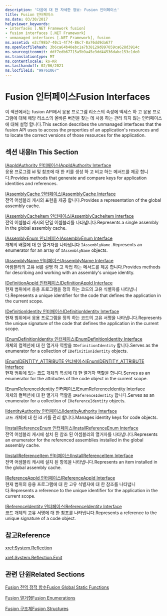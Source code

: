 ```yaml
---
description: '다음에 대 한 자세한 정보: Fusion 인터페이스'
title: Fusion 인터페이스
ms.date: 03/30/2017
helpviewer_keywords:
- interfaces [.NET Framework fusion]
- fusion interfaces [.NET Framework]
- unmanaged interfaces [.NET Framework], fusion
ms.assetid: e2cf98b7-40c1-4f74-86c7-8a76dd9da677
ms.openlocfilehash: 3b6ca64b40ebc1a7b38129d897059ca628d3914c
ms.sourcegitcommit: ddf7edb67715a5b9a45e3dd44536dabc153c1de0
ms.translationtype: MT
ms.contentlocale: ko-KR
ms.lasthandoff: 02/06/2021
ms.locfileid: "99761067"
---
```

# <a name="fusion-interfaces"></a><span data-ttu-id="93922-103">Fusion 인터페이스</span><span class="sxs-lookup"><span data-stu-id="93922-103">Fusion Interfaces</span></span>

<span data-ttu-id="93922-104">이 섹션에서는 fusion API에서 응용 프로그램 리소스의 속성에 액세스 하 고 응용 프로그램에 대해 해당 리소스의 올바른 버전을 찾는 데 사용 하는 관리 되지 않는 인터페이스에 대해 설명 합니다.</span><span class="sxs-lookup"><span data-stu-id="93922-104">This section describes the unmanaged interfaces that the fusion API uses to access the properties of an application's resources and to locate the correct versions of those resources for the application.</span></span>  
  
## <a name="in-this-section"></a><span data-ttu-id="93922-105">섹션 내용</span><span class="sxs-lookup"><span data-stu-id="93922-105">In This Section</span></span>  

 [<span data-ttu-id="93922-106">IAppIdAuthority 인터페이스</span><span class="sxs-lookup"><span data-stu-id="93922-106">IAppIdAuthority Interface</span></span>](iappidauthority-interface.md)  
 <span data-ttu-id="93922-107">응용 프로그램 id 및 참조에 대 한 키를 생성 하 고 비교 하는 메서드를 제공 합니다.</span><span class="sxs-lookup"><span data-stu-id="93922-107">Provides methods that generate and compare keys for application identities and references.</span></span>  
  
 [<span data-ttu-id="93922-108">IAssemblyCache 인터페이스</span><span class="sxs-lookup"><span data-stu-id="93922-108">IAssemblyCache Interface</span></span>](iassemblycache-interface.md)  
 <span data-ttu-id="93922-109">전역 어셈블리 캐시의 표현을 제공 합니다.</span><span class="sxs-lookup"><span data-stu-id="93922-109">Provides a representation of the global assembly cache.</span></span>  
  
 [<span data-ttu-id="93922-110">IAssemblyCacheItem 인터페이스</span><span class="sxs-lookup"><span data-stu-id="93922-110">IAssemblyCacheItem Interface</span></span>](iassemblycacheitem-interface.md)  
 <span data-ttu-id="93922-111">전역 어셈블리 캐시의 단일 어셈블리를 나타냅니다.</span><span class="sxs-lookup"><span data-stu-id="93922-111">Represents a single assembly in the global assembly cache.</span></span>  
  
 [<span data-ttu-id="93922-112">IAssemblyEnum 인터페이스</span><span class="sxs-lookup"><span data-stu-id="93922-112">IAssemblyEnum Interface</span></span>](iassemblyenum-interface.md)  
 <span data-ttu-id="93922-113">개체의 배열에 대 한 열거자를 나타냅니다 `IAssemblyName` .</span><span class="sxs-lookup"><span data-stu-id="93922-113">Represents an enumerator for an array of `IAssemblyName` objects.</span></span>  
  
 [<span data-ttu-id="93922-114">IAssemblyName 인터페이스</span><span class="sxs-lookup"><span data-stu-id="93922-114">IAssemblyName Interface</span></span>](iassemblyname-interface.md)  
 <span data-ttu-id="93922-115">어셈블리의 고유 id를 설명 하 고 작업 하는 메서드를 제공 합니다.</span><span class="sxs-lookup"><span data-stu-id="93922-115">Provides methods for describing and working with an assembly's unique identity.</span></span>  
  
 [<span data-ttu-id="93922-116">IDefinitionAppId 인터페이스</span><span class="sxs-lookup"><span data-stu-id="93922-116">IDefinitionAppId Interface</span></span>](idefinitionappid-interface.md)  
 <span data-ttu-id="93922-117">현재 범위에서 응용 프로그램을 정의 하는 코드의 고유 식별자를 나타냅니다.</span><span class="sxs-lookup"><span data-stu-id="93922-117">Represents a unique identifier for the code that defines the application in the current scope.</span></span>  
  
 [<span data-ttu-id="93922-118">IDefinitionIdentity 인터페이스</span><span class="sxs-lookup"><span data-stu-id="93922-118">IDefinitionIdentity Interface</span></span>](idefinitionidentity-interface.md)  
 <span data-ttu-id="93922-119">현재 범위에서 응용 프로그램을 정의 하는 코드의 고유 서명을 나타냅니다.</span><span class="sxs-lookup"><span data-stu-id="93922-119">Represents the unique signature of the code that defines the application in the current scope.</span></span>  
  
 [<span data-ttu-id="93922-120">IEnumDefinitionIdentity 인터페이스</span><span class="sxs-lookup"><span data-stu-id="93922-120">IEnumDefinitionIdentity Interface</span></span>](ienumdefinitionidentity-interface.md)  
 <span data-ttu-id="93922-121">개체의 컬렉션에 대 한 열거자 역할을 `IDefinitionIdentity` 합니다.</span><span class="sxs-lookup"><span data-stu-id="93922-121">Serves as the enumerator for a collection of `IDefinitionIdentity` objects.</span></span>  
  
 [<span data-ttu-id="93922-122">IEnumIDENTITY_ATTRIBUTE 인터페이스</span><span class="sxs-lookup"><span data-stu-id="93922-122">IEnumIDENTITY_ATTRIBUTE Interface</span></span>](ienumidentity-attribute-interface.md)  
 <span data-ttu-id="93922-123">현재 범위에 있는 코드 개체의 특성에 대 한 열거자 역할을 합니다.</span><span class="sxs-lookup"><span data-stu-id="93922-123">Serves as an enumerator for the attributes of the code object in the current scope.</span></span>  
  
 [<span data-ttu-id="93922-124">IEnumReferenceIdentity 인터페이스</span><span class="sxs-lookup"><span data-stu-id="93922-124">IEnumReferenceIdentity Interface</span></span>](ienumreferenceidentity-interface.md)  
 <span data-ttu-id="93922-125">개체의 컬렉션에 대 한 열거자 역할을 `IReferenceIdentity` 합니다.</span><span class="sxs-lookup"><span data-stu-id="93922-125">Serves as an enumerator for a collection of `IReferenceIdentity` objects.</span></span>  
  
 [<span data-ttu-id="93922-126">IIdentityAuthority 인터페이스</span><span class="sxs-lookup"><span data-stu-id="93922-126">IIdentityAuthority Interface</span></span>](iidentityauthority-interface.md)  
 <span data-ttu-id="93922-127">코드 개체에 대 한 id 키를 관리 합니다.</span><span class="sxs-lookup"><span data-stu-id="93922-127">Manages identity keys for code objects.</span></span>  
  
 [<span data-ttu-id="93922-128">IInstallReferenceEnum 인터페이스</span><span class="sxs-lookup"><span data-stu-id="93922-128">IInstallReferenceEnum Interface</span></span>](iinstallreferenceenum-interface.md)  
 <span data-ttu-id="93922-129">전역 어셈블리 캐시에 설치 된 참조 된 어셈블리의 열거자를 나타냅니다.</span><span class="sxs-lookup"><span data-stu-id="93922-129">Represents an enumerator for the referenced assemblies installed in the global assembly cache.</span></span>  
  
 [<span data-ttu-id="93922-130">IInstallReferenceItem 인터페이스</span><span class="sxs-lookup"><span data-stu-id="93922-130">IInstallReferenceItem Interface</span></span>](iinstallreferenceitem-interface.md)  
 <span data-ttu-id="93922-131">전역 어셈블리 캐시에 설치 된 항목을 나타냅니다.</span><span class="sxs-lookup"><span data-stu-id="93922-131">Represents an item installed in the global assembly cache.</span></span>  
  
 [<span data-ttu-id="93922-132">IReferenceAppId 인터페이스</span><span class="sxs-lookup"><span data-stu-id="93922-132">IReferenceAppId Interface</span></span>](ireferenceappid-interface.md)  
 <span data-ttu-id="93922-133">현재 범위의 응용 프로그램에 대 한 고유 식별자에 대 한 참조를 나타냅니다.</span><span class="sxs-lookup"><span data-stu-id="93922-133">Represents a reference to the unique identifier for the application in the current scope.</span></span>  
  
 [<span data-ttu-id="93922-134">IReferenceIdentity 인터페이스</span><span class="sxs-lookup"><span data-stu-id="93922-134">IReferenceIdentity Interface</span></span>](ireferenceidentity-interface.md)  
 <span data-ttu-id="93922-135">코드 개체의 고유 서명에 대 한 참조를 나타냅니다.</span><span class="sxs-lookup"><span data-stu-id="93922-135">Represents a reference to the unique signature of a code object.</span></span>  
  
## <a name="reference"></a><span data-ttu-id="93922-136">참고</span><span class="sxs-lookup"><span data-stu-id="93922-136">Reference</span></span>  

 <xref:System.Reflection>  
  
 <xref:System.Reflection.Emit>  
  
## <a name="related-sections"></a><span data-ttu-id="93922-137">관련 단원</span><span class="sxs-lookup"><span data-stu-id="93922-137">Related Sections</span></span>  

 [<span data-ttu-id="93922-138">Fusion 전역 정적 함수</span><span class="sxs-lookup"><span data-stu-id="93922-138">Fusion Global Static Functions</span></span>](fusion-global-static-functions.md)  
  
 [<span data-ttu-id="93922-139">Fusion 열거형</span><span class="sxs-lookup"><span data-stu-id="93922-139">Fusion Enumerations</span></span>](fusion-enumerations.md)  
  
 [<span data-ttu-id="93922-140">Fusion 구조체</span><span class="sxs-lookup"><span data-stu-id="93922-140">Fusion Structures</span></span>](fusion-structures.md)
